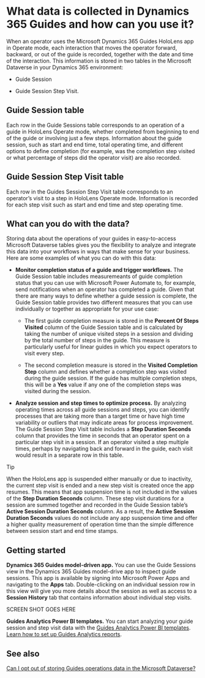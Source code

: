 

# What data is collected in Dynamics 365 Guides and how can you use it?

When an operator uses the Microsoft Dynamics 365 Guides HoloLens app in Operate mode, each interaction that moves the operator forward, backward, or out of the guide is recorded, together with the date and time of the interaction. This information is stored in two tables in the Microsoft Dataverse in your Dynamics 365 environment: 

- Guide Session

- Guide Session Step Visit.  

## Guide Session table 

Each row in the Guide Sessions table corresponds to an operation of a guide in HoloLens Operate mode, whether completed from beginning to end of the guide or involving just a few steps. Information about the guide session, such as start and end time, total operating time, and different options to define completion (for example, was the completion step visited or what percentage of steps did the operator visit) are also recorded.  

## Guide Session Step Visit table 

Each row in the Guides Session Step Visit table corresponds to an operator’s visit to a step in HoloLens Operate mode. Information is recorded for each step visit such as start and end time and step operating time.  

## What can you do with the data? 

Storing data about the operations of your guides in easy-to-access Microsoft Dataverse tables gives you the flexibility to analyze and integrate this data into your workflows in ways that make sense for your business. Here are some examples of what you can do with this data: 

- **Monitor completion status of a guide and trigger workflows.** The Guide Session table includes measuremeants of guide completion status that you can use with Microsoft Power Automate to, for example, send notifications when an operator has completed a guide. Given that there are many ways to define whether a guide session is complete, the Guide Session table provides two different measures that you can use individually or together as appropriate for your use case:

    - The first guide completion measure is stored in the **Percent Of Steps Visited** column of the Guide Session table and is calculated by taking the number of unique visited steps in a session and dividing by the total number of steps in the guide. This measure is particularly useful for linear guides in which you expect operators to visit every step. 
    
    - The second completion measure is stored in the **Visited Completion Step** column and defines whether a completion step was visited during the guide session. If the guide has multiple completion steps, this will be a **Yes** value if any one of the completion steps was visited during the session.  

- **Analyze session and step times to optimize process.** By analyzing operating times across all guide sessions and steps, you can identify processes that are taking more than a target time or have high time variability or outliers that may indicate areas for process improvement. The Guide Session Step Visit table includes a **Step Duration Seconds** column that provides the time in seconds that an operator spent on a particular step visit in a session. If an operator visited a step multiple times, perhaps by navigating back and forward in the guide, each visit would result in a separate row in this table. 

> [!TIP]
> When the HoloLens app is suspended either manually or due to inactivity, the current step visit is ended and a new step visit is created once the app resumes. This means that app suspension time is not included in the values of the **Step Duration Seconds** column. These step visit durations for a session are summed together and recorded in the Guide Session table’s **Active Session Duration Seconds** column. As a result, the **Active Session Duration Seconds** values do not include any app suspension time and offer a higher quality measurement of operation time than the simple difference between session start and end time stamps.   

## Getting started 

**Dynamics 365 Guides model-driven app.** You can use the Guide Sessions view in the Dynamics 365 Guides model-drive app to inspect guide sessions. This app is available by signing into Microsoft Power Apps and navigating to the **Apps** tab. Double-clicking on an individual session row in this view will give you more details about the session as well as access to a **Session History** tab that contains information about individual step visits.  

SCREEN SHOT GOES HERE

**Guides Analytics Power BI templates.** You can start analyzing your guide session and step visit data with the [Guides Analytics Power BI templates](analytics-ga-power-bi.md). [Learn how to set up Guides Analytics reports](analytics-ga-setup.md).  

## See also

[Can I opt out of storing Guides operations data in the Microsoft Dataverse?](admin-data-opt-out.md) 

 
